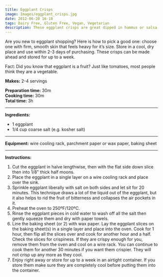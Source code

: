 ```yaml
---
title: Eggplant Crisps
image: Images/eggplant_crisps.jpg
date: 2012-06-20 16-10
tags: Dairy Free, Gluten Free, Vegan, Vegetarian
description: These eggplant crisps are great dipped in hummus or salsa! They take about 3 hours to make but only about 10 minutes of that is active time.
---
```

Are you new to eggplant shopping? Here is how to pick a good one: choose one with firm, smooth skin that feels heavy for it’s size. Store in a cool, dry place and use within 2-3 days of purchasing. These crisps can be made ahead and stored for up to a week.

Fact: Did you know that eggplant is a fruit? Just like tomatoes, most people think they are a vegetable. 


**Makes:** 2-4 servings

**Preparation time:** 30m  
**Cooking time:** 30m  
**Total time:** 3h

---

**Ingredients:**

- 1 eggplant
- 1/4 cup coarse salt (e.g. kosher salt)


---

**Equipment:** wire cooling rack, parchment paper or wax paper, baking sheet 

---

**Instructions:**

1. Cut the eggplant in halve lengthwise, then with the flat side down slice then into 1/8" thick half moons.
1. Place the eggplant in a single layer on a wire cooling rack and place over the sink.
1. Sprinkle eggplant liberally with salt on both sides and let sit for 20 minutes. This technique draws a lot of the liquid out of the eggplant, but it also helps to rid the fruit of bitterness and collapses the air pockets in it.
1. Preheat the oven to 250ºF/120ºC. 
1. Rinse the eggplant pieces in cold water to wash off all the salt then gently squeeze them and dry with paper towels. 
1. Line the baking sheet (or 2) with wax paper. Lay the eggplant slices on the baking sheet(s) in a single layer and place into the oven. Cook for 1 hour, then flip all the slices over and cook for another hour and a half. Check the slices for crispiness. If they are crispy enough for you, remove them from the oven and cool on a wire rack. You can continue to cook them for another 30 minutes if you want them crispier. They will not crisp up any more as they cool. 
1. Enjoy right away or store for up to a week in an airtight container. If you store them make sure they are completely cool before putting them into the container. 


